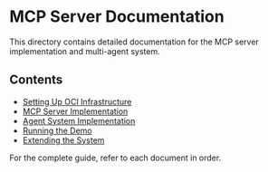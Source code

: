 # MCP Server Documentation

This directory contains detailed documentation for the MCP server implementation and multi-agent system.

## Contents

- [Setting Up OCI Infrastructure](setup-oci.md)
- [MCP Server Implementation](mcp-server.md)
- [Agent System Implementation](agent-system.md)
- [Running the Demo](running-demo.md)
- [Extending the System](extending.md)

For the complete guide, refer to each document in order.
